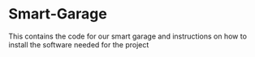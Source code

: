 # Smart-Garage
This contains the code for our smart garage and instructions on how to install the software needed for the project
